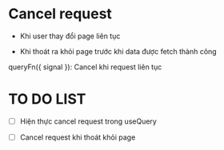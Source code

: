 # Cancel request

- Khi user thay đổi page liên tục

- Khi thoát ra khỏi page trước khi data được fetch thành công

queryFn({ signal }): Cancel khi request liên tục
# TO DO LIST

- [ ] Hiện thực cancel request trong useQuery

- [ ] Cancel request khi thoát khỏi page